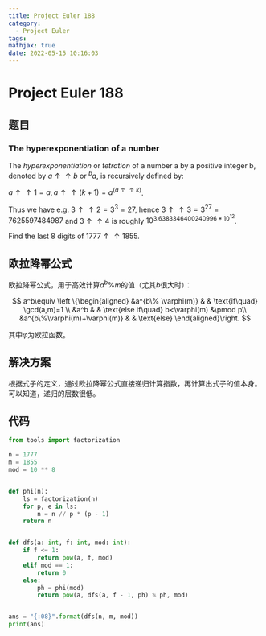 ```yaml
---
title: Project Euler 188
category:
  - Project Euler
tags:
mathjax: true
date: 2022-05-15 10:16:03
---
```


<escape><!-- more --></escape>

# Project Euler 188

## 题目

### The hyperexponentiation of a number

The *hyperexponentiation* or *tetration* of a number a by a positive integer b, denoted by $a\uparrow\uparrow b$ or $^ba$, is recursively defined by:

$a\uparrow\uparrow1 = a, a\uparrow\uparrow(k+1) = a^{(a\uparrow\uparrow k)}$.

Thus we have e.g. $3\uparrow\uparrow2 = 3^3 = 27$, hence $3\uparrow\uparrow3 = 3^{27} = 7625597484987$ and $3\uparrow\uparrow4$ is roughly $10^{3.6383346400240996*10^{12}}$.

Find the last $8$ digits of $1777\uparrow\uparrow1855$.

## 欧拉降幂公式

欧拉降幂公式，用于高效计算$a^b\% m$的值（尤其$b$很大时）：

$$
a^b\equiv
\left \{\begin{aligned}
  &a^{b\% \varphi(m)}  & & \text{if\quad} \gcd(a,m)=1 \\
  &a^b & & \text{else if\quad} b<\varphi(m) &\pmod p\\
  &a^{b\%\varphi(m)+\varphi(m)} & & \text{else}
\end{aligned}\right.
$$

其中$\varphi$为欧拉函数。

## 解决方案

根据式子的定义，通过欧拉降幂公式直接递归计算指数，再计算出式子的值本身。可以知道，递归的层数很低。

## 代码

```py
from tools import factorization

n = 1777
m = 1855
mod = 10 ** 8


def phi(n):
    ls = factorization(n)
    for p, e in ls:
        n = n // p * (p - 1)
    return n


def dfs(a: int, f: int, mod: int):
    if f <= 1:
        return pow(a, f, mod)
    elif mod == 1:
        return 0
    else:
        ph = phi(mod)
        return pow(a, dfs(a, f - 1, ph) % ph, mod)


ans = "{:08}".format(dfs(n, m, mod))
print(ans)

```
